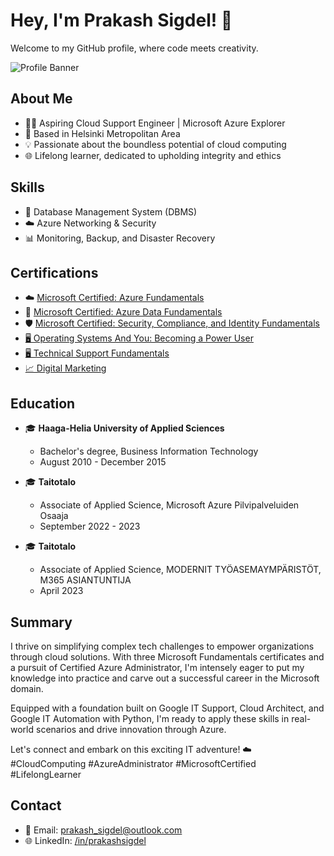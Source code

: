 # Hey, I'm Prakash Sigdel! 🚀

Welcome to my GitHub profile, where code meets creativity. 

![Profile Banner](https://your-image-url.com/your-image.png)

## About Me
- 👨‍💻 Aspiring Cloud Support Engineer | Microsoft Azure Explorer
- 🌆 Based in Helsinki Metropolitan Area
- 💡 Passionate about the boundless potential of cloud computing
- 🌐 Lifelong learner, dedicated to upholding integrity and ethics

## Skills
- 💽 Database Management System (DBMS)
- ☁️ Azure Networking & Security
- 📊 Monitoring, Backup, and Disaster Recovery

## Certifications
- ☁️ [Microsoft Certified: Azure Fundamentals](https://www.credly.com/badges/213ba548-09b8-4b7d-9af0-327f353987e0)
- 🔐 [Microsoft Certified: Azure Data Fundamentals](https://www.credly.com/badges/7ae8becc-2966-4d75-b603-cc8a23607d9d)
- 🛡️ [Microsoft Certified: Security, Compliance, and Identity Fundamentals](https://www.credly.com/badges/1f9221a9-63a7-4479-98ba-9f3edf8ad799)
- [🖥️ Operating Systems And You: Becoming a Power User](https://coursera.org/share/1d042547b4cde2d052624b54ccdc99b0)
- [🖥️ Technical Support Fundamentals](https://coursera.org/share/f1d8e3f220f7fd67a587f61692e113e2)
- [📈 Digital Marketing](https://www.futurelearn.com/certificates/ty241w6)

## Education
- 🎓 **Haaga-Helia University of Applied Sciences**
  - Bachelor's degree, Business Information Technology
  - August 2010 - December 2015

- 🎓 **Taitotalo**
  - Associate of Applied Science, Microsoft Azure Pilvipalveluiden Osaaja
  - September 2022 - 2023

- 🎓 **Taitotalo**
  - Associate of Applied Science, MODERNIT TYÖASEMAYMPÄRISTÖT, M365 ASIANTUNTIJA
  - April 2023

## Summary
I thrive on simplifying complex tech challenges to empower organizations through cloud solutions. With three Microsoft Fundamentals certificates and a pursuit of Certified Azure Administrator, I'm intensely eager to put my knowledge into practice and carve out a successful career in the Microsoft domain.

Equipped with a foundation built on Google IT Support, Cloud Architect, and Google IT Automation with Python, I'm ready to apply these skills in real-world scenarios and drive innovation through Azure.

Let's connect and embark on this exciting IT adventure! ☁️ #CloudComputing #AzureAdministrator #MicrosoftCertified #LifelongLearner

## Contact

- 📧 Email: prakash_sigdel@outlook.com
- 🌐 LinkedIn: [/in/prakashsigdel](https://www.linkedin.com/in/prakashsigdel)





